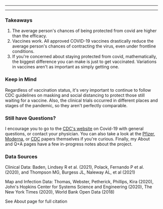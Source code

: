 ------------------------------------------------------------------------

------------------------------------------------------------------------

### Takeaways

1.  The average person's chances of being protected from covid are higher than the efficacy.
2.  Vaccines work. All approved COVID-19 vaccines drastically reduce the average person's chances of contracting the virus, even under frontline conditions.
3.  If you're concerned about staying protected from covid, mathematically, the biggest difference you can make is just to get vaccinated. Variations in vaccines aren't as important as simply getting one.

### Keep in Mind

Regardless of vaccination status, it's very important to continue to follow CDC guidelines on masking and social distancing to protect those still waiting for a vaccine. Also, the clinical trials occurred in different places and stages of the pandemic, so they aren't perfectly comparable.

### Still have Questions?

I encourage you to go to the [CDC's website](https://www.cdc.gov/coronavirus/2019-nCoV/index.html) on Covid-19 with general questions, or contact your physician. You can also take a look at the [Pfizer](https://www.ncbi.nlm.nih.gov/pmc/articles/PMC7745181/), [Moderna](https://www.ncbi.nlm.nih.gov/pmc/articles/PMC7787219/), or [CDC](https://www.cdc.gov/mmwr/volumes/70/wr/mm7013e3.htm) papers themselves if you're curious. Finally, my About and Q+A pages have a few in-progress notes about the project.

### Data Sources

Clinical Data: Baden, Lindsey R et al. (2021), Polack, Fernando P et al. (2020), and Thompson MG, Burgess JL, Naleway AL, et al (2021)

Map and Infection Data: Thomas, Webster, Petherick, Phillips, Kira (2020), John's Hopkins Center for Systems Science and Engineering (2020), The New York Times (2020), World Bank Open Data (2018)

See About page for full citation
